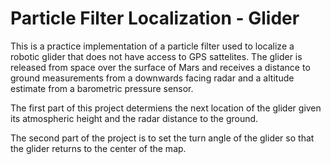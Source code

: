 # Particle Filter Localization - Glider

This is a practice implementation of a particle filter used to localize a robotic glider that does not have access to
GPS sattelites. The glider is released from space over the surface of Mars and receives a distance to ground measurements
from a downwards facing radar and a altitude estimate from a barometric pressure sensor.

The first part of this project determiens the next location of the glider given its atmospheric height and the radar distance to the ground.

The second part of the project is to set the turn angle of the glider so that the glider returns to the center of the map.